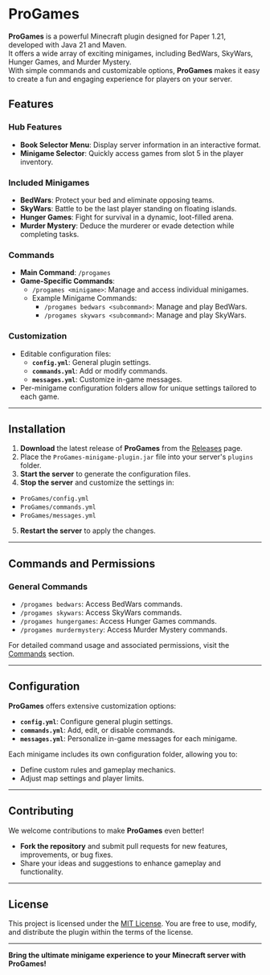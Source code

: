 # ProGames

**ProGames** is a powerful Minecraft plugin designed for Paper 1.21, developed with Java 21 and Maven.<br />
It offers a wide array of exciting minigames, including BedWars, SkyWars, Hunger Games, and Murder Mystery.<br />
With simple commands and customizable options, **ProGames** makes it easy to create a fun and engaging experience for players on your server.

## Features

### **Hub Features**
- **Book Selector Menu**: Display server information in an interactive format.
- **Minigame Selector**: Quickly access games from slot 5 in the player inventory.

### **Included Minigames**
- **BedWars**: Protect your bed and eliminate opposing teams.
- **SkyWars**: Battle to be the last player standing on floating islands.
- **Hunger Games**: Fight for survival in a dynamic, loot-filled arena.
- **Murder Mystery**: Deduce the murderer or evade detection while completing tasks.

### **Commands**
- **Main Command**: `/progames`
- **Game-Specific Commands**:
  - `/progames <minigame>`: Manage and access individual minigames.
  - Example Minigame Commands:
    - `/progames bedwars <subcommand>`: Manage and play BedWars.
    - `/progames skywars <subcommand>`: Manage and play SkyWars.

### **Customization**
- Editable configuration files:
  - **`config.yml`**: General plugin settings.
  - **`commands.yml`**: Add or modify commands.
  - **`messages.yml`**: Customize in-game messages.
- Per-minigame configuration folders allow for unique settings tailored to each game.

---

## Installation

1. **Download** the latest release of **ProGames** from the [Releases](#) page.
2. Place the `ProGames-minigame-plugin.jar` file into your server's `plugins` folder.
3. **Start the server** to generate the configuration files.
4. **Stop the server** and customize the settings in:
  - `ProGames/config.yml`
  - `ProGames/commands.yml`
  - `ProGames/messages.yml`
5. **Restart the server** to apply the changes.

---

## Commands and Permissions

### General Commands
- `/progames bedwars`: Access BedWars commands.
- `/progames skywars`: Access SkyWars commands.
- `/progames hungergames`: Access Hunger Games commands.
- `/progames murdermystery`: Access Murder Mystery commands.

For detailed command usage and associated permissions, visit the [Commands](#) section.

---

## Configuration

**ProGames** offers extensive customization options:
- **`config.yml`**: Configure general plugin settings.
- **`commands.yml`**: Add, edit, or disable commands.
- **`messages.yml`**: Personalize in-game messages for each minigame.

Each minigame includes its own configuration folder, allowing you to:
- Define custom rules and gameplay mechanics.
- Adjust map settings and player limits.

---

## Contributing

We welcome contributions to make **ProGames** even better!
- **Fork the repository** and submit pull requests for new features, improvements, or bug fixes.
- Share your ideas and suggestions to enhance gameplay and functionality.

---

## License

This project is licensed under the [MIT License](LICENSE). You are free to use, modify, and distribute the plugin within the terms of the license.

---

**Bring the ultimate minigame experience to your Minecraft server with ProGames!**

